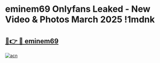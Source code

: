 # eminem69 Onlyfans Leaked - New Video & Photos March 2025 !1mdnk

# <h2><a href="https://o3n76a.iuczelnia.edu.pl?title=eminem69&ref=1mdnk">🔗👉 🔴 eminem69</a></h2>

[![acn](https://github.com/user-attachments/assets/0f9c940e-d8b0-45ae-aac7-cd30a18b3e1c)](https://o3n76a.iuczelnia.edu.pl?title=eminem69&ref=1mdnk)


